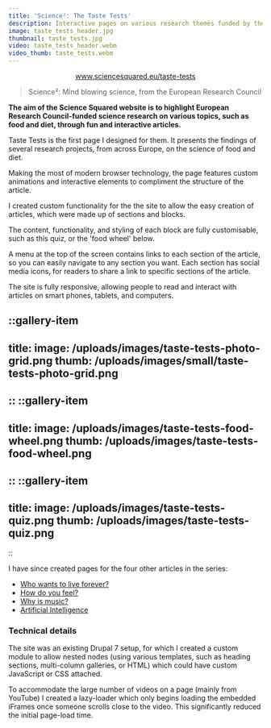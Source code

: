 ```yaml
---
title: 'Science²: The Taste Tests'
description: Interactive pages on various research themes funded by the European Research Council.
image: taste_tests_header.jpg
thumbnail: taste_tests.jpg
video: taste_tests_header.webm
video_thumb: taste_tests.webm
---
```


<p style="text-align:center;"><a class="button" href="http://www.sciencesquared.eu/taste-tests">www.sciencesquared.eu/taste-tests</a></p>

> Science²: Mind blowing science, from the European Research Council

**The aim of the Science Squared website is to highlight European Research Council-funded science research on various topics, such as food and diet, through fun and interactive articles.**

Taste Tests is the first page I designed for them. It presents the findings of several research projects, from across Europe, on the science of food and diet.

Making the most of modern browser technology, the page features custom animations and interactive elements to compliment the structure of the article.

I created custom functionality for the the site to allow the easy creation of articles, which were made up of sections and blocks.

The content, functionality, and styling of each block are fully customisable, such as this quiz, or the 'food wheel' below.

A menu at the top of the screen contains links to each section of the article, so you can easily navigate to any section you want. Each section has social media icons, for readers to share a link to specific sections of the article.

The site is fully responsive, allowing people to read and interact with articles on smart phones, tablets, and computers.

<div class="gallery">

::gallery-item
---
title: 
image: /uploads/images/taste-tests-photo-grid.png
thumb: /uploads/images/small/taste-tests-photo-grid.png
---
::
::gallery-item
---
title: 
image: /uploads/images/taste-tests-food-wheel.png
thumb: /uploads/images/taste-tests-food-wheel.png
---
::
::gallery-item
---
title: 
image: /uploads/images/taste-tests-quiz.png
thumb: /uploads/images/taste-tests-quiz.png
---
::

</div>

I have since created pages for the four other articles in the series:
 - [Who wants to live forever?](https://www.sciencesquared.eu/who-wants-live-forever)
 - [How do you feel?](https://www.sciencesquared.eu/how-do-you-feel)
 - [Why is music?](https://www.sciencesquared.eu/why-is-music)
 - [Artificial Intelligence](https://www.sciencesquared.eu/artificial-intelligence)


### Technical details

The site was an existing Drupal 7 setup, for which I created a custom module to allow nested nodes (using various templates, such as heading sections, multi-column galleries, or HTML) which could have custom JavaScript or CSS attached.

To accommodate the large number of videos on a page (mainly from YouTube) I created a lazy-loader which only begins loading the embedded iFrames once someone scrolls close to the video. This significantly reduced the initial page-load time.
